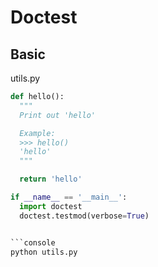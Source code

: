 # Doctest

## Basic

utils.py

````python
def hello():
  """
  Print out 'hello'

  Example:
  >>> hello()
  'hello'
  """

  return 'hello'

if __name__ == '__main__':
  import doctest
  doctest.testmod(verbose=True)


```console
python utils.py
````
